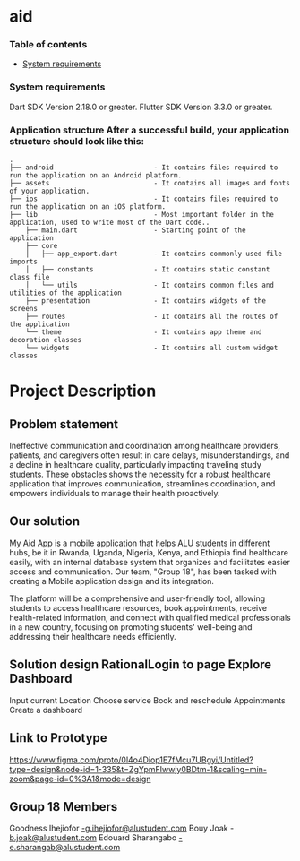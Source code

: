 
# aid
### Table of contents
- [System requirements](#system-requirements)


### System requirements

Dart SDK Version 2.18.0 or greater.
Flutter SDK Version 3.3.0 or greater.


### Application structure After a successful build, your application structure should look like this:
                    
```
.
├── android                         - It contains files required to run the application on an Android platform.
├── assets                          - It contains all images and fonts of your application.
├── ios                             - It contains files required to run the application on an iOS platform.
├── lib                             - Most important folder in the application, used to write most of the Dart code..
    ├── main.dart                   - Starting point of the application
    ├── core
    │   ├── app_export.dart         - It contains commonly used file imports
    │   ├── constants               - It contains static constant class file
    │   └── utils                   - It contains common files and utilities of the application
    ├── presentation                - It contains widgets of the screens
    ├── routes                      - It contains all the routes of the application
    └── theme                       - It contains app theme and decoration classes
    └── widgets                     - It contains all custom widget classes
```
# Project Description

## Problem statement

Ineffective communication and coordination among healthcare providers, patients, and caregivers often result in care delays, misunderstandings, and a decline in healthcare quality, particularly impacting traveling study students. These obstacles shows the necessity for a robust healthcare application that improves communication, streamlines coordination, and empowers individuals to manage their health proactively.

## Our solution

My Aid App is a mobile application that helps ALU students in different hubs, be it in Rwanda, Uganda, Nigeria, Kenya, and Ethiopia find healthcare easily, with an internal database system that organizes and facilitates easier access and communication. Our team, "Group 18", has been tasked with creating a Mobile application design and its integration.

The platform will be a comprehensive and user-friendly tool, allowing students to access healthcare resources, book appointments, receive health-related information, and connect with qualified medical professionals in a new country, focusing on promoting students' well-being and addressing their healthcare needs efficiently.

## Solution design RationalLogin to page Explore Dashboard
Input current Location
Choose service
Book and reschedule Appointments Create a dashboard

## Link to Prototype 

https://www.figma.com/proto/0l4o4Diop1E7fMcu7UBgyi/Untitled?type=design&node-id=1-335&t=ZgYpmFIwwjy0BDtm-1&scaling=min-zoom&page-id=0%3A1&mode=design

## Group 18 Members

Goodness Ihejiofor -g.ihejiofor@alustudent.com
Bouy Joak - b.joak@alustudent.com 
Edouard Sharangabo -e.sharangab@alustudent.com 
